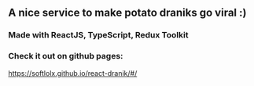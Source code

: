 ## A nice service to make potato draniks go viral :)

### Made with ReactJS, TypeScript, Redux Toolkit

### Check it out on github pages: 

https://softlolx.github.io/react-dranik/#/
